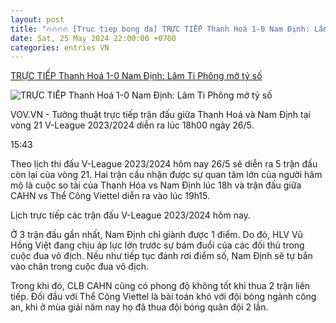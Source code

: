 ```yaml
---
layout: post
title: "🔥🔥🔥🔥 [Truc tiep bong da] TRỰC TIẾP Thanh Hoá 1-0 Nam Định: Lâm Ti Phông mở tỷ số"
date: Sat, 25 May 2024 22:00:00 +0700
categories: entries VN
---
```

[TRỰC TIẾP Thanh Hoá 1-0 Nam Định: Lâm Ti Phông mở tỷ số](https://vov.vn/the-thao/truc-tiep-thanh-hoa-1-0-nam-dinh-lam-ti-phong-mo-ty-so-post1097654.vov)

![TRỰC TIẾP Thanh Hoá 1-0 Nam Định: Lâm Ti Phông mở tỷ số](https://vov-media.emitech.vn/sites/default/files/styles/og_image/public/2024-05/z5478448314303_ba1db116c7c769d3c2c19c58ce9cdb85.jpg?v=1716730153)

VOV.VN - Tường thuật trực tiếp trận đấu giữa Thanh Hoá và Nam Định tại vòng 21 V-League 2023/2024 diễn ra lúc 18h00 ngày 26/5.

15:43

Theo lịch thi đấu V-League 2023/2024 hôm nay 26/5 sẽ diễn ra 5 trận đấu còn lại của vòng 21. Hai trận cầu nhận được sự quan tâm lớn của người hâm mộ là cuộc so tài của Thanh Hóa vs Nam Định lúc 18h và trận đấu giữa CAHN vs Thể Công Viettel diễn ra vào lúc 19h15.

Lịch trực tiếp các trận đấu V-League 2023/2024 hôm nay.

Ở 3 trận đấu gần nhất, Nam Định chỉ giành được 1 điểm. Do đó, HLV Vũ Hồng Việt đang chịu áp lực lớn trước sự bám đuổi của các đối thủ trong cuộc đua vô địch. Nếu như tiếp tục đánh rơi điểm số, Nam Định sẽ tự bắn vào chân trong cuộc đua vô địch.

Trong khi đó, CLB CAHN cũng có phong độ không tốt khi thua 2 trận liên tiếp. Đối đầu với Thể Công Viettel là bài toán khó với đội bóng ngành công an, khi ở mùa giải năm nay họ đã thua đội bóng quân đội 2 lần.

